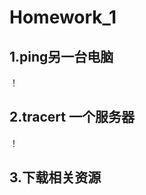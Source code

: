 # Homework_1

## 1.ping另一台电脑
！[](https://raw.githubusercontent.com/zhoujunxian/Network-and-distributed-computing/master/1.png)


## 2.tracert 一个服务器
！[](https://raw.githubusercontent.com/zhoujunxian/Network-and-distributed-computing/master/2.png)
## 3.下载相关资源
